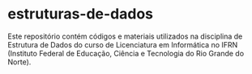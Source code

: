 # estruturas-de-dados
Este repositório contém códigos e materiais utilizados na disciplina de Estrutura de Dados do curso de Licenciatura em Informática no IFRN (Instituto Federal de Educação, Ciência e Tecnologia do Rio Grande do Norte).
